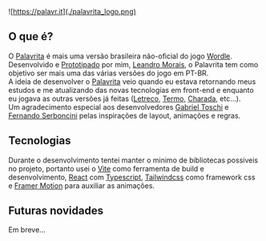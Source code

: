 ![https://palavr.it](./palavrita_logo.png)

## O que é?

O [Palavrita](https://palavr.it) é mais uma versão brasileira não-oficial do jogo [Wordle](https://www.nytimes.com/games/wordle/index.html).
Desenvolvido e [Prototipado](https://www.figma.com/file/B2QrUiYlUUmjTBd4WPvjDH/Palavrita?type=design&node-id=0%3A1&mode=design&t=axjNmqV2QulB1Yom-1) por mim, [Leandro Morais](https://github.com/lercokit), o Palavrita tem como objetivo ser mais uma das várias versões do jogo em PT-BR.\
A ideia de desenvolver o [Palavrita](https://palavr.it) veio quando eu estava retornando meus estudos e me atualizando das novas tecnologias em front-end e enquanto eu jogava as outras versões já feitas ([Letreco](https://www.gabtoschi.com/letreco/), [Termo](https://term.ooo/), [Charada](https://charada.vercel.app/), etc...).\
Um agradecimento especial aos desenvolvedores [Gabriel Toschi](https://gabtoschi.com/) e [Fernando Serboncini](https://fserb.com/) pelas inspirações de layout, animações e regras.

## Tecnologias

Durante o desenvolvimento tentei manter o minimo de bibliotecas possiveis no projeto, portanto usei o [Vite](https://vitejs.dev/) como ferramenta de build e desenvolvimento, [React](https://react.dev/) com [Typescript](https://www.typescriptlang.org/), [Tailwindcss](https://tailwindcss.com/) como framework css e [Framer Motion](https://www.framer.com/motion/) para auxiliar as animações.

## Futuras novidades

Em breve...
